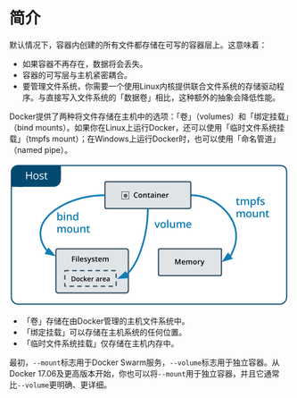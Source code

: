 # 简介

默认情况下，容器内创建的所有文件都存储在可写的容器层上。这意味着：

- 如果容器不再存在，数据将会丢失。
- 容器的可写层与主机紧密耦合。
- 要管理文件系统，你需要一个使用Linux内核提供联合文件系统的存储驱动程序。与直接写入文件系统的「数据卷」相比，这种额外的抽象会降低性能。

Docker提供了两种将文件存储在主机中的选项：「卷」（volumes）和「绑定挂载」（bind mounts）。如果你在Linux上运行Docker，还可以使用「临时文件系统挂载」（tmpfs mount）；在Windows上运行Docker时，也可以使用「命名管道」（named pipe）。

![挂载类型](../assets/types-of-mounts.png)

- 「卷」存储在由Docker管理的主机文件系统中。
- 「绑定挂载」可以存储在主机系统的任何位置。
- 「临时文件系统挂载」仅存储在主机内存中。

最初，`--mount`标志用于Docker Swarm服务，`--volume`标志用于独立容器。从Docker 17.06及更高版本开始，你也可以将`--mount`用于独立容器，并且它通常比`--volume`更明确、更详细。
